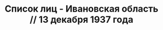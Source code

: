 ---
title: Список лиц - Ивановская область // 13 декабря 1937 года
description: РГАСПИ, ф.17, т.5, оп.171, дело 413, лист 286
images:
- /disk/pictures/v05/17-171-413-286.jpg
- /disk/pictures/v05/17-171-413-287.jpg
- /disk/pictures/v05/17-171-413-288.jpg
- /disk/pictures/v05/17-171-413-289.jpg
- /disk/pictures/v05/17-171-413-290.jpg
---